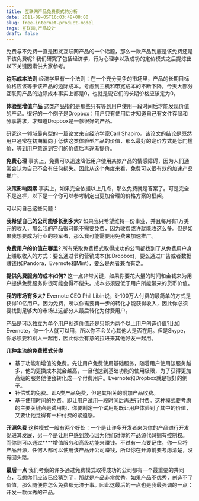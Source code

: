 ```yaml
---
title: 互联网产品免费模式的分析
date: 2011-09-05T16:03:48+08:00
slug: free-internet-product-model
tags: 互联网,产品设计
draft: false
---
```


免费与不免费一直是困扰互联网产品的一个话题，那么一款产品到底是该免费还是不该免费呢?
我们研究了包括经济学，行为心理学以及成功的定价模式之后提炼出以下关键因素供大家参考。
<!--more-->
**边际成本法则**
经济学里有一个法则：在一个充分竞争的市场里，产品的长期目标价格应该等于该产品的边际成本。考虑到主机和带宽成本的不断下降，今天大部分互联网产品的边际成本事实上都是0，也就是说它们的长期价格应该定为0。

**体验型增值产品**
这类产品指的是那些只有等到用户使用一段时间后才能发现价值的产品。很好的一个例子是Dropbox：用户只有使用后才知道自己有文件存储和分享需求，才知道Dropbox是一款很好的产品。

研究这一领域最典型的一篇论文来自经济学家Carl Shapiro。该论文的结论是既然用户通常在初期偏向于低估这类体验型产品的价值，那么最好的定价方式是低门槛价，等到用户意识到它们的价值后再逐渐提价。

**免费心理**
事实上，免费可以迅速降低用户使用某款产品的情感障碍，因为人们通常会认为自己不会有任何损失。因此从这个角度来看，免费可以很有效的加速产品推广。

**决策影响因素**
事实上，如果完全依据以上几点，那么免费就是答案了。可是完全不是这样，以下是一个你可以参考制定出更加合理的价格方案的框架。

可以问自己这些问题：

**我希望自己的公司能够长到多大?** 如果我只希望维持一份事业，并且每月有1万美元的收入，那么我的产品很可能不需要免费，因为收费或许就能收这么多。但是如果我想要成为行业的领军者，那么我可能需要用免费来加速推广。

**免费用户的价值在哪里?**
所有采取免费模式取得成功的公司都找到了从免费用户身上赚取收入的方式：要么通过节约营销成本(如Dropbox)，要么通过广告或者数据赚钱(如Pandora，Evernote和Mint)，要么是两者兼而有之。

**提供免费服务的成本如何?**
这一点非常关键，如果你要花大量的时间和金钱来为用户提供免费服务你很可能会得不偿失。成本必须要低于用户所能带来的货币价值。

**我的市场有多大?**
Evernote CEO Phil Libin说，让100万人付费的最简单的方式是获得10亿用户。因为免费，所以你需要再一步的转化才能获得收入，因此你必须要找到足够大的市场让这部分人最后转化为付费用户。

产品是可以独立为单个用户创造价值还是只能为两个以上用户创造价值?比如Evernote，你一个人就可以用，所以你不会关心其他人是否在用。但是Skype，你必须要和别人一起用，因此你会有意的拉进来其他好友一起用。

**几种主流的免费模式分类**

- 基于功能和增值的免费。先让用户免费使用基础服务，随着用户使用该服务越多，他的更换成本就会越高，一旦他达到基础功能的使用极限，为了获得更加高级的服务他便会转化成一个付费用户。Evernote和Dropbox就是很好的例子。
- 补偿式的免费。即A类产品免费，但是其相关的附加产品收费。
- 基于使用时间的免费。即让用户试用一段时间后再进行付费。这种模式要考虑的主要关键点是试用期，你要制定一个试用期既让用户体验到了其中的价值，又要让他觉得有一种付费的紧迫感。

**开源免费**
这种模式一般有两个好处：一个是让许多开发者来为你的产品进行开发促进其发展，另一个是让用户感到放心因为他们对你的产品源代码拥有控制权。
而你则可以通过****增值服务和高级功能来赚钱。不过有一点要记住，你一旦将产品开源，任何人都可以使用该产品开公司赚钱，所以你在开源前要考虑清楚，没有回头路。

**最后一点**
我们考察的许多通过免费模式取得成功的公司都有一个最重要的共同点，我想你们应该已经猜到了，那就是产品非常优秀。如果产品不优秀，创造不了价值，那么随便你怎么免费都无济于事。因此这最后的一点也是我最强调的一点：开发一款优秀的产品。

